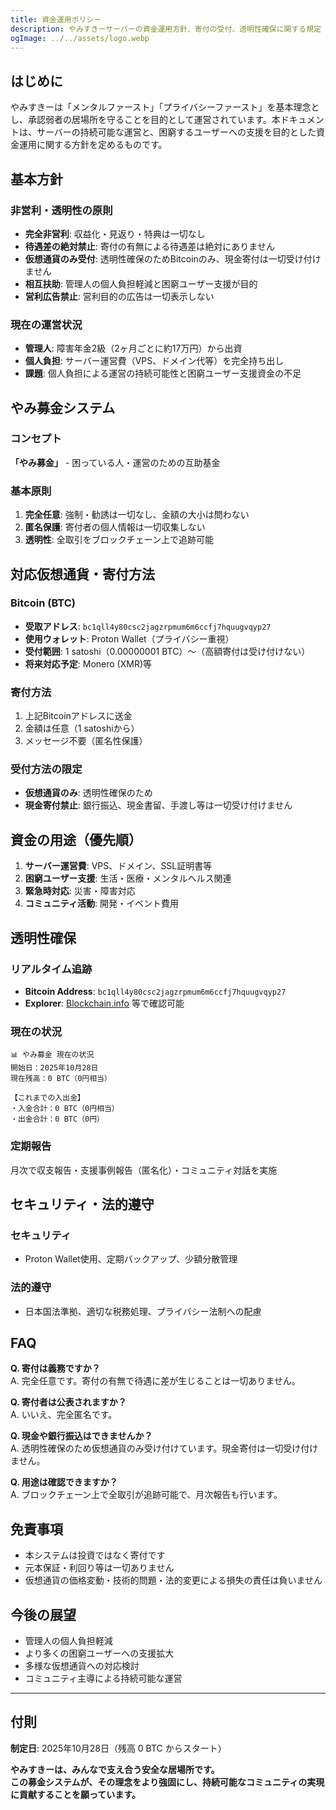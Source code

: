 ```yaml
---
title: 資金運用ポリシー
description: やみすきーサーバーの資金運用方針、寄付の受付、透明性確保に関する規定
ogImage: ../../assets/logo.webp
---
```


## はじめに

やみすきーは「メンタルファースト」「プライバシーファースト」を基本理念とし、承認弱者の居場所を守ることを目的として運営されています。本ドキュメントは、サーバーの持続可能な運営と、困窮するユーザーへの支援を目的とした資金運用に関する方針を定めるものです。

## 基本方針

### 非営利・透明性の原則
- **完全非営利**: 収益化・見返り・特典は一切なし
- **待遇差の絶対禁止**: 寄付の有無による待遇差は絶対にありません
- **仮想通貨のみ受付**: 透明性確保のためBitcoinのみ、現金寄付は一切受け付けません
- **相互扶助**: 管理人の個人負担軽減と困窮ユーザー支援が目的
- **営利広告禁止**: 営利目的の広告は一切表示しない

### 現在の運営状況
- **管理人**: 障害年金2級（2ヶ月ごとに約17万円）から出資
- **個人負担**: サーバー運営費（VPS、ドメイン代等）を完全持ち出し
- **課題**: 個人負担による運営の持続可能性と困窮ユーザー支援資金の不足

## やみ募金システム

### コンセプト
**「やみ募金」** - 困っている人・運営のための互助基金

### 基本原則
1. **完全任意**: 強制・勧誘は一切なし、金額の大小は問わない
2. **匿名保護**: 寄付者の個人情報は一切収集しない
3. **透明性**: 全取引をブロックチェーン上で追跡可能

## 対応仮想通貨・寄付方法

### Bitcoin (BTC)
- **受取アドレス**: `bc1qll4y80csc2jagzrpmum6m6ccfj7hquugvqyp27`
- **使用ウォレット**: Proton Wallet（プライバシー重視）
- **受付範囲**: 1 satoshi（0.00000001 BTC）〜（高額寄付は受け付けない）
- **将来対応予定**: Monero (XMR)等

### 寄付方法
1. 上記Bitcoinアドレスに送金
2. 金額は任意（1 satoshiから）
3. メッセージ不要（匿名性保護）

### 受付方法の限定
- **仮想通貨のみ**: 透明性確保のため
- **現金寄付禁止**: 銀行振込、現金書留、手渡し等は一切受け付けません

## 資金の用途（優先順）

1. **サーバー運営費**: VPS、ドメイン、SSL証明書等
2. **困窮ユーザー支援**: 生活・医療・メンタルヘルス関連
3. **緊急時対応**: 災害・障害対応
4. **コミュニティ活動**: 開発・イベント費用

## 透明性確保

### リアルタイム追跡
- **Bitcoin Address**: `bc1qll4y80csc2jagzrpmum6m6ccfj7hquugvqyp27`
- **Explorer**: [Blockchain.info](https://www.blockchain.com/btc/address/bc1qll4y80csc2jagzrpmum6m6ccfj7hquugvqyp27) 等で確認可能

### 現在の状況
```
📊 やみ募金 現在の状況
開始日：2025年10月28日
現在残高：0 BTC（0円相当）

【これまでの入出金】
・入金合計：0 BTC（0円相当）
・出金合計：0 BTC（0円）
```

### 定期報告
月次で収支報告・支援事例報告（匿名化）・コミュニティ対話を実施

## セキュリティ・法的遵守

### セキュリティ
- Proton Wallet使用、定期バックアップ、少額分散管理

### 法的遵守
- 日本国法準拠、適切な税務処理、プライバシー法制への配慮

## FAQ

**Q. 寄付は義務ですか？**  
A. 完全任意です。寄付の有無で待遇に差が生じることは一切ありません。

**Q. 寄付者は公表されますか？**  
A. いいえ、完全匿名です。

**Q. 現金や銀行振込はできませんか？**  
A. 透明性確保のため仮想通貨のみ受け付けています。現金寄付は一切受け付けません。

**Q. 用途は確認できますか？**  
A. ブロックチェーン上で全取引が追跡可能で、月次報告も行います。

## 免責事項

- 本システムは投資ではなく寄付です
- 元本保証・利回り等は一切ありません
- 仮想通貨の価格変動・技術的問題・法的変更による損失の責任は負いません

## 今後の展望

- 管理人の個人負担軽減
- より多くの困窮ユーザーへの支援拡大
- 多様な仮想通貨への対応検討
- コミュニティ主導による持続可能な運営

---

## 付則

**制定日**: 2025年10月28日（残高 0 BTC からスタート）

**やみすきーは、みんなで支え合う安全な居場所です。**  
**この募金システムが、その理念をより強固にし、持続可能なコミュニティの実現に貢献することを願っています。**